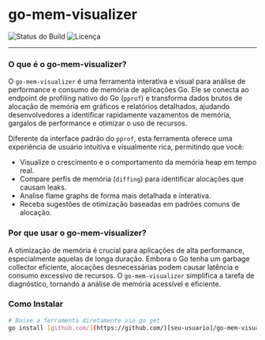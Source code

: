 # go-mem-visualizer

![Status do Build](https://img.shields.io/badge/status-in%20progress-blue.svg)
![Licença](https://img.shields.io/badge/license-MIT-green.svg)

---

### O que é o go-mem-visualizer?

O `go-mem-visualizer` é uma ferramenta interativa e visual para análise de performance e consumo de memória de aplicações Go. Ele se conecta ao endpoint de profiling nativo do Go (`pprof`) e transforma dados brutos de alocação de memória em gráficos e relatórios detalhados, ajudando desenvolvedores a identificar rapidamente vazamentos de memória, gargalos de performance e otimizar o uso de recursos.

Diferente da interface padrão do `pprof`, esta ferramenta oferece uma experiência de usuário intuitiva e visualmente rica, permitindo que você:

- Visualize o crescimento e o comportamento da memória heap em tempo real.
- Compare perfis de memória (`diffing`) para identificar alocações que causam leaks.
- Analise flame graphs de forma mais detalhada e interativa.
- Receba sugestões de otimização baseadas em padrões comuns de alocação.

### Por que usar o go-mem-visualizer?

A otimização de memória é crucial para aplicações de alta performance, especialmente aquelas de longa duração. Embora o Go tenha um garbage collector eficiente, alocações desnecessárias podem causar latência e consumo excessivo de recursos. O `go-mem-visualizer` simplifica a tarefa de diagnóstico, tornando a análise de memória acessível e eficiente.

### Como Instalar

```bash
# Baixe a ferramenta diretamente via go get
go install [github.com/](https://github.com/)[seu-usuario]/go-mem-visualizer@latest
